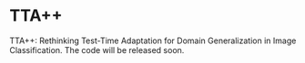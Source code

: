 # TTA++ 
TTA++: Rethinking Test-Time Adaptation for Domain Generalization in Image Classification. The code will be released soon.
